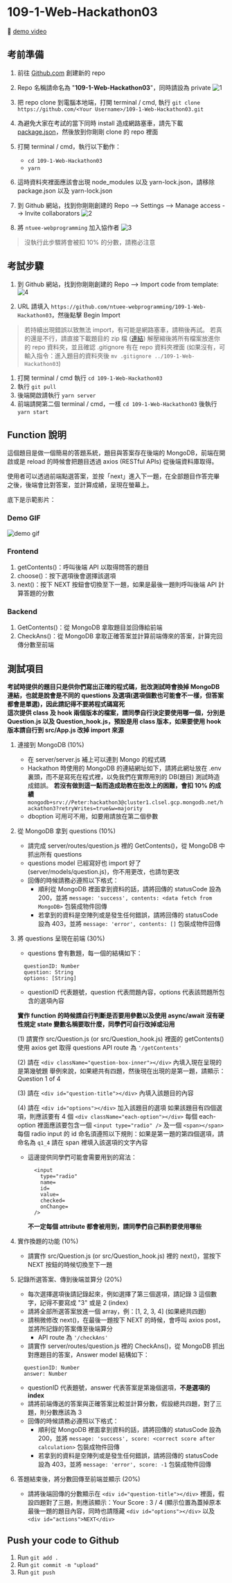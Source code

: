 # 109-1-Web-Hackathon03

🚀 [demo video](https://youtu.be/Y-CJbfves4Y)

## 考前準備

1. 前往 [Github.com](https://github.com/) 創建新的 repo
2. Repo 名稱請命名為 "**109-1-Web-Hackathon03**"，同時請設為 private
    ![1](https://i.imgur.com/f9Emt0Q.png)

3. 把 repo clone 到電腦本地端，打開 terminal / cmd, 執行 `git clone https://github.com/<Your Username>/109-1-Web-Hackathon03.git`

4. 為避免大家在考試的當下同時 install 造成網路塞車，請先下載 [package.json](https://drive.google.com/drive/folders/13oFbEnnlNwSfE6dWigRku1sbGIA7-KTN?usp=sharing)，然後放到你剛剛 clone 的 repo 裡面

5. 打開 terminal / cmd，執行以下動作：
    * `cd 109-1-Web-Hackathon03`
    * `yarn`

6. 這時資料夾裡面應該會出現 node_modules 以及 yarn-lock.json，請移除 package.json 以及 yarn-lock.json

7. 到 Github 網站，找到你剛剛創建的 Repo --> Settings --> Manage access --> Invite collaborators
![2](https://i.imgur.com/mIUD76L.png)

8. 將 `ntuee-webprogramming` 加入協作者
![3](https://i.imgur.com/OtAGeS7.png)

> 沒執行此步驟將會被扣 10% 的分數，請務必注意

## 考試步驟

1. 到 Github 網站，找到你剛剛創建的 Repo --> Import code from template:
    ![4](https://i.imgur.com/GXI2F1p.png)

2. URL 請填入 `https://github.com/ntuee-webprogramming/109-1-Web-Hackathon03`，然後點擊 Begin Import

> 若持續出現錯誤以致無法 import，有可能是網路塞車，請稍後再試。
> 若真的還是不行，請直接下載題目的 zip 檔 ([連結](https://drive.google.com/drive/folders/13oFbEnnlNwSfE6dWigRku1sbGIA7-KTN?usp=sharing))
> 解壓縮後將所有檔案放進你的 repo 資料夾，並且確認 .gitignore 有在 repo 資料夾裡面 (如果沒有，可輸入指令：進入題目的資料夾後 `mv .gitignore ../109-1-Web-Hackathon03`)

1. 打開 terminal / cmd 執行 `cd 109-1-Web-Hackathon03`
2. 執行 `git pull`
3. 後端開啟請執行 `yarn server`
4. 前端請開第二個 terminal / cmd，一樣 `cd 109-1-Web-Hackathon03` 後執行 `yarn start`

## Function 說明

這個題目是做一個簡易的答題系統，題目與答案存在後端的 MongoDB，前端在開啟或是 reload 的時候會把題目透過 axios (RESTful APIs) 從後端資料庫取得。

使用者可以透過前端點選答案，並按「next」進入下一題，在全部題目作答完畢之後，後端會比對答案，並計算成績，呈現在螢幕上。

底下是示範影片：

### Demo GIF

![demo gif](https://i.imgur.com/qa8KGAD.gif)

### Frontend

1. getContents()：呼叫後端 API 以取得問答的題目
2. choose()：按下選項後會選擇該選項
3. next()：按下 NEXT 按鈕會切換至下一題，如果是最後一題則呼叫後端 API 計算答題的分數

### Backend

1. GetContents()：從 MongoDB 拿取題目並回傳給前端
2. CheckAns()：從 MongoDB 拿取正確答案並計算前端傳來的答案，計算完回傳分數至前端

## 測試項目

**考試時提供的題目只是供你們寫出正確的程式碼，批改測試時會換掉 MongoDB 連結，也就是說會是不同的 questions 及選項(選項個數也可能會不一樣，但答案都會是單選)，因此請記得不要將程式碼寫死**  
**這次提供 class 及 hook 兩個版本的檔案，請同學自行決定要使用哪一個，分別是 Question.js 以及 Question_hook.js，預設是用 class 版本，如果要使用 hook 版本請自行到 src/App.js 改掉 import 來源**

1. 連接到 MongoDB (10%)
    * 在 server/server.js 補上可以連到 Mongo 的程式碼
    * Hackathon 時使用的 MongoDB 的連結網址如下，請將此網址放在 .env 裏頭，而不是寫死在程式裡，以免我們在實際用別的 DB(題目) 測試時造成錯誤。 **若沒有做到這一點而造成助教在批改上的困難，會扣 10% 的成績**
    `mongodb+srv://Peter:hackathon3@cluster1.clsel.gcp.mongodb.net/hackathon3?retryWrites=true&w=majority`
    * dboption 可用可不用，如要用請放在第二個參數

2. 從 MongoDB 拿到 questions (10%)
    * 請完成 server/routes/question.js 裡的 GetContents()，從 MongoDB 中抓出所有 questions
    * questions model 已經寫好也 import 好了 (server/models/question.js)，你不用更改，也請勿更改
    * 回傳的時候請務必遵照以下格式：
      * 順利從 MongoDB 裡面拿到資料的話，請將回傳的 statusCode 設為 200，並將 `message: 'success', contents: <data fetch from MongoDB>` 包裝成物件回傳
      * 若拿到的資料是空陣列或是發生任何錯誤，請將回傳的 statusCode 設為 403，並將 `message: 'error', contents: []` 包裝成物件回傳

3. 將 questions 呈現在前端 (30%)

    * questions 會有數題，每一個的結構如下：

    ```javascript=
      questionID: Number
      question: String
      options: [String]
    ```

    * questionID 代表題號，question 代表問題內容，options 代表該問題所包含的選項內容

    **實作 function 的時候請自行判斷是否要用參數以及使用 async/await**
    **沒有硬性規定 state 變數名稱要取什麼，同學們可自行改掉或沿用**

    (1) 請實作 src/Question.js (or src/Question_hook.js) 裡面的 getContents()
        使用 axios get 取得 questions
        API route 為 `'/getContents'`

    (2) 請在 `<div className="question-box-inner"></div>` 內填入現在呈現的是第幾號題
        舉例來說，如果總共有四題，然後現在出現的是第一題，請顯示：Question 1 of 4

    (3) 請在 `<div id="question-title"></div>` 內填入該題目的內容

    (4) 請在 `<div id="options"></div>` 加入該題目的選項
        如果該題目有四個選項，則應該要有 4 個 `<div className="each-option"></div>`
        每個 each-option 裡面應該要包含一個 `<input type="radio" />` 及一個 `<span></span>`
        每個 radio input 的 id 命名須遵照以下規則：如果是第一題的第四個選項，請命名為 `q1_4`
        請在 span 裡填入該選項的文字內容
    * 這邊提供同學們可能會需要用到的寫法：

        ```javascript=
          <input
            type="radio"
            name=
            id=
            value=
            checked=
            onChange=
          />
        ```

        **不一定每個 attribute 都會被用到，請同學們自己斟酌要使用哪些**

4. 實作換題的功能 (10%)

    * 請實作 src/Question.js (or src/Question_hook.js) 裡的 next()，當按下 NEXT 按鈕的時候切換至下一題

5. 記錄所選答案、傳到後端並算分 (20%)

    * 每次選擇選項後請記錄起來，例如選擇了第三個選項，請記錄 3 這個數字，記得不要寫成 "3" 或是 2 (index)
    * 請將全部所選答案放進一個 array，例：[1, 2, 3, 4] (如果總共四題)
    * 請稍微修改 next()，在最後一題按下 NEXT 的時候，會呼叫 axios post，並將所記錄的答案傳至後端算分
      * API route 為 `'/checkAns'`
    * 請實作 server/routes/question.js 裡的 CheckAns()，從 MongoDB 抓出對應題目的答案，Answer model 結構如下：

    ```javascript=
      questionID: Number
      answer: Number
    ```

    * questionID 代表題號，answer 代表答案是第幾個選項，**不是選項的 index**
    * 請將前端傳送的答案與正確答案比較並計算分數，假設總共四題，對了三題，則分數應該為 3
    * 回傳的時候請務必遵照以下格式：
      * 順利從 MongoDB 裡面拿到資料的話，請將回傳的 statusCode 設為 200，並將 `message: 'success', score: <correct score after calculation>` 包裝成物件回傳
      * 若拿到的資料是空陣列或是發生任何錯誤，請將回傳的 statusCode 設為 403，並將 `message: 'error', score: -1` 包裝成物件回傳

6. 答題結束後，將分數回傳至前端並顯示 (20%)
    * 請將後端回傳的分數顯示在 `<div id="question-title"></div>` 裡面，假設四題對了三題，則應該顯示：Your Score : 3 / 4 (顯示位置為蓋掉原本最後一題的題目內容，同時也請隱藏 `<div id="options"></div>` 以及 `<div id="actions">NEXT</div>`

## Push your code to Github

1. Run `git add .`
2. Run `git commit -m "upload"`
3. Run `git push`
